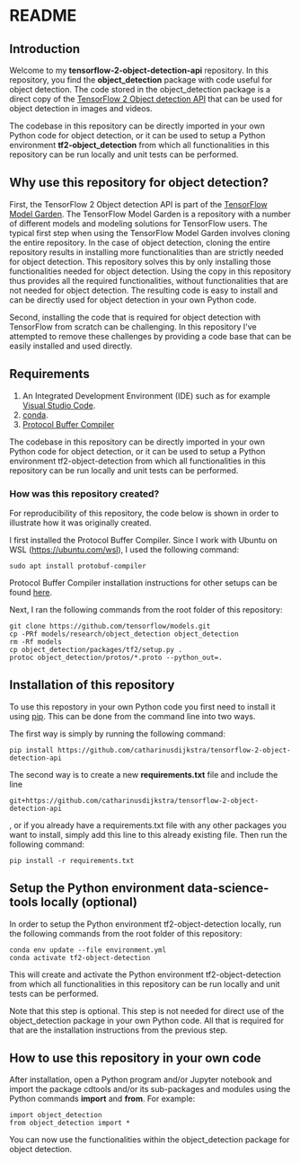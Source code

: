 # README #

## Introduction

Welcome to my **tensorflow-2-object-detection-api** repository. In this repository, you
find the **object_detection** package with code useful for object detection. The code
stored in the object_detection package is a direct copy of the
[TensorFlow 2 Object detection API](https://tensorflow-object-detection-api-tutorial.readthedocs.io/en/latest/) that can be used for object detection in images and videos.

The codebase in this repository can be directly imported in your own Python code for
object detection, or it can be used to setup a Python environment
**tf2-object_detection** from which all functionalities in this repository can be run
locally and unit tests can be performed.

## Why use this repository for object detection?

First, the TensorFlow 2 Object detection API is part of the [TensorFlow Model Garden](https://github.com/tensorflow/models). The TensorFlow Model Garden is a repository with a number of
different models and modeling solutions for TensorFlow users. The typical first step
when using the TensorFlow Model Garden involves cloning the entire repository. In the
case of object detection, cloning the entire repository results in installing more
functionalities than are strictly needed for object detection. This repository solves
this by only installing those functionalities needed for object detection. Using the
copy in this repository thus provides all the required functionalities, without
functionalities that are not needed for object detection. The resulting code is easy to
install and can be directly used for object detection in your own Python code.

Second, installing the code that is required for object detection with TensorFlow from
scratch can be challenging. In this repository I've attempted to remove these challenges
by providing a code base that can be easily installed and used directly.

## Requirements

1. An Integrated Development Environment (IDE) such as for example
[Visual Studio Code](https://code.visualstudio.com/).
2. [conda](https://docs.conda.io/projects/conda/en/stable/).
3. [Protocol Buffer Compiler](https://protobuf.dev/)

The codebase in this repository can be directly imported in your own Python code for
object detection, or it can be used to setup a Python environment tf2-object-detection
from which all functionalities in this repository can be run locally and unit tests can
be performed.

### How was this repository created?

For reproducibility of this repository, the code below is shown in order to illustrate
how it was originally created.

I first installed the Protocol Buffer Compiler. Since I work with Ubuntu on WSL
(<https://ubuntu.com/wsl>), I used the following command:

```
sudo apt install protobuf-compiler
```

Protocol Buffer Compiler installation instructions for other setups can be found
[here](https://grpc.io/docs/protoc-installation/).

Next, I ran the following commands from the root folder of this repository:

```
git clone https://github.com/tensorflow/models.git
cp -PRf models/research/object_detection object_detection
rm -Rf models
cp object_detection/packages/tf2/setup.py .
protoc object_detection/protos/*.proto --python_out=.
```

## Installation of this repository

To use this repostory in your own Python code you first need to install it using
[pip](https://pypi.org/project/pip/). This can be done from the command line into two
ways.

The first way is simply by running the following command:

```
pip install https://github.com/catharinusdijkstra/tensorflow-2-object-detection-api
```

The second way is to create a new **requirements.txt** file and include the line

```
git+https://github.com/catharinusdijkstra/tensorflow-2-object-detection-api
```

, or if you already have a requirements.txt file with any other packages you want to
install, simply add this line to this already existing file. Then run the following
command:

```
pip install -r requirements.txt
```

## Setup the Python environment data-science-tools locally (optional)

In order to setup the Python environment tf2-object-detection locally, run the following
commands from the root folder of this repository:

```
conda env update --file environment.yml
conda activate tf2-object-detection
```

This will create and activate the Python environment tf2-object-detection from which all
functionalities in this repository can be run locally and unit tests can be performed.

Note that this step is optional. This step is not needed for direct use of the
object_detection package in your own Python code. All that is required for that are the
installation instructions from the previous step.

## How to use this repository in your own code

After installation, open a Python program and/or Jupyter notebook and import the package
cdtools and/or its sub-packages and modules using the Python commands **import** and
**from**. For example:

```
import object_detection
from object_detection import *
```

You can now use the functionalities within the object_detection package for object
detection.
